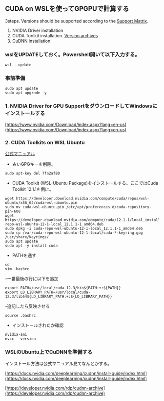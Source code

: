 ## CUDA on WSLを使ってGPGPUで計算する

3steps. Versions should be supported according to the [Support Matrix](https://docs.nvidia.com/deeplearning/cudnn/support-matrix/index.html?ncid=em-prod-337416).
1. NVIDIA Driver installation
2. CUDA Toolkit installation. [Version archives](https://developer.nvidia.com/cuda-toolkit-archive)
3. CuDNN installation



### wslをUPDATEしておく。Powershell開いて以下入力する。
```
wsl --update
```


### 事前準備
```
sudo apt update
sudo apt upgrade -y
```

### 1. NVIDIA Driver for GPU SupportをダウンロードしてWindowsにインストールする
[https://www.nvidia.com/Download/index.aspx?lang=en-us](https://www.nvidia.com/Download/index.aspx?lang=en-us)


### 2. CUDA Toolkits on WSL Ubuntu
[公式マニュアル](https://docs.nvidia.com/cuda/wsl-user-guide/index.html#abstract)

- 古いGPGキーを削除。
```
sudo apt-key del 7fa2af80
```
- CUDA Toolkit (WSL-Ubuntu Package)をインストールする。ここではCuda Toolkit 12.1.1を例に。
```
wget https://developer.download.nvidia.com/compute/cuda/repos/wsl-ubuntu/x86_64/cuda-wsl-ubuntu.pin
sudo mv cuda-wsl-ubuntu.pin /etc/apt/preferences.d/cuda-repository-pin-600
wget https://developer.download.nvidia.com/compute/cuda/12.1.1/local_installers/cuda-repo-wsl-ubuntu-12-1-local_12.1.1-1_amd64.deb
sudo dpkg -i cuda-repo-wsl-ubuntu-12-1-local_12.1.1-1_amd64.deb
sudo cp /var/cuda-repo-wsl-ubuntu-12-1-local/cuda-*-keyring.gpg /usr/share/keyrings/
sudo apt update
sudo apt -y install cuda
```

- PATHを通す
```
cd
vim .bashrc
```
-一番最後の行に以下を追加
```
export PATH=/usr/local/cuda-12.3/bin${PATH:+:${PATH}}
export LD_LIBRARY_PATH=/usr/local/cuda-12.3/lib64${LD_LIBRARY_PATH:+:${LD_LIBRARY_PATH}}
```
-追記したら反映させる
```
source .bashrc
```

- インストールされたか確認
```
nvidia-smi
nvcc --version
```


### WSLのUbuntu上でCuDNNを準備する
インストール方法は公式マニュアル見てなんとかする。

[https://docs.nvidia.com/deeplearning/cudnn/install-guide/index.html](https://docs.nvidia.com/deeplearning/cudnn/install-guide/index.html)


[https://developer.nvidia.com/rdp/cudnn-archive](https://developer.nvidia.com/rdp/cudnn-archive)
